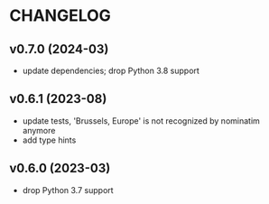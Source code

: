 # CHANGELOG

## v0.7.0 (2024-03)

- update dependencies; drop Python 3.8 support

## v0.6.1 (2023-08)

- update tests, 'Brussels, Europe' is not recognized by nominatim anymore
- add type hints

## v0.6.0 (2023-03)

- drop Python 3.7 support
